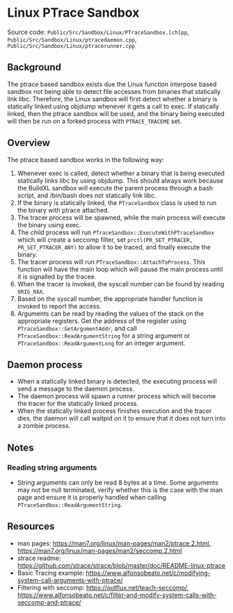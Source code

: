 # Linux PTrace Sandbox

Source code: `Public/Src/Sandbox/Linux/PTraceSandbox.[ch]pp`, `Public/Src/Sandbox/Linux/ptracedaemon.cpp`, `Public/Src/Sandbox/Linux/ptracerunner.cpp`

## Background
The ptrace based sandbox exists due the Linux function interpose based sandbox not being able to detect file accesses from binaries that statically link libc.
Therefore, the Linux sandbox will first detect whether a binary is statically linked using objdump whenever it gets a call to exec.
If statically linked, then the ptrace sandbox will be used, and the binary being executed will then be run on a forked process with `PTRACE_TRACEME` set.

## Overview
The ptrace based sandbox works in the following way:
1. Whenever exec is called, detect whether a binary that is being executed statically links libc by using objdump. This should always work because the BuildXL sandbox will execute the parent process through a bash script, and /bin/bash does not statically link libc.
2. If the binary is statically linked, the `PTraceSandbox` class is used to run the binary with ptrace attached.
3. The tracer process will be spawned, while the main process will execute the binary using exec.
4. The child process will run `PTraceSandbox::ExecuteWithPTraceSandbox` which will create a seccomp filter, set `prctl(PR_SET_PTRACER, PR_SET_PTRACER_ANY)` to allow it to be traced, and finally execute the binary.
5. The tracer process will run `PTraceSandbox::AttachToProcess`. This function will have the main loop which will pause the main process until it is signalled by the tracee.
6. When the tracer is invoked, the syscall number can be found by reading `ORIG_RAX`.
7. Based on the syscall number, the appropriate handler function is invoked to report the access.
8. Arguments can be read by reading the values of the stack on the appropriate registers. Get the address of the register using `PTraceSandbox::GetArgumentAddr`, and call `PTraceSandbox::ReadArgumentString` for a string argument or `PTraceSandbox::ReadArgumentLong` for an integer argument.

## Daemon process
- When a statically linked binary is detected, the executing process will send a message to the daemon process.
- The daemon process will spawn a runner process which will become the tracer for the statically linked process.
- When the statically linked process finishes execution and the tracer dies, the daemon will call waitpid on it to ensure that it does not turn into a zombie process.

## Notes
### Reading string arguments
- String arguments can only be read 8 bytes at a time. Some arguments may not be null terminated, verify whether this is the case with the man page and ensure it is properly handled when calling `PTraceSandbox::ReadArgumentString`.

## Resources
 - man pages: https://man7.org/linux/man-pages/man2/ptrace.2.html, https://man7.org/linux/man-pages/man2/seccomp.2.html
 - strace readme: https://github.com/strace/strace/blob/master/doc/README-linux-ptrace
 - Basic Tracing example: https://www.alfonsobeato.net/c/modifying-system-call-arguments-with-ptrace/
 - Filtering with seccomp: https://outflux.net/teach-seccomp/, https://www.alfonsobeato.net/c/filter-and-modify-system-calls-with-seccomp-and-ptrace/